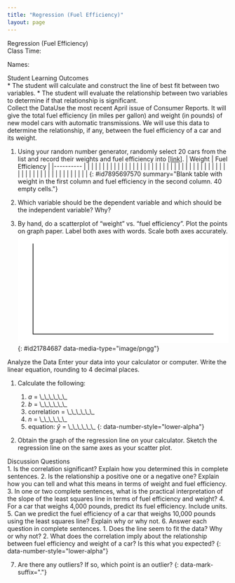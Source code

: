 ```yaml
---
title: "Regression (Fuel Efficiency)"
layout: page
---
```



<div data-type="note" class="statistics lab" data-label="" markdown="1">
<div data-type="title">
Regression (Fuel Efficiency)
</div>
Class Time:

Names:

<div data-type="list" id="id7650443" markdown="1">
<div data-type="title">
Student Learning Outcomes
</div>
* The student will calculate and construct the line of best fit between two variables.
* The student will evaluate the relationship between two variables to determine if that relationship is significant.

</div>
<span data-type="title">Collect the Data</span>Use the most recent April issue of Consumer Reports. It will give the total fuel efficiency (in miles per gallon) and weight (in pounds) of new model cars with automatic transmissions. We will use this data to determine the relationship, if any, between the fuel efficiency of a car and its weight.

1.  Using your random number generator, randomly select 20 cars from the list and record their weights and fuel efficiency into [\[link\]](#id7895697570).
    | Weight | Fuel Efficiency |
    |----------
    |  |  |
    |  |  |
    |  |  |
    |  |  |
    |  |  |
    |  |  |
    |  |  |
    |  |  |
    |  |  |
    |  |  |
    |  |  |
    |  |  |
    |  |  |
    |  |  |
    |  |  |
    |  |  |
    |  |  |
    |  |  |
    |  |  |
    {: #id7895697570 summary="Blank table with weight in the first column and fuel efficiency in the second column. 40 empty cells."}

2.  Which variable should be the dependent variable and which should be the independent variable? Why?
3.  By hand, do a scatterplot of “weight” vs. “fuel efficiency”. Plot the points on graph paper. Label both axes with words. Scale both axes accurately. ![Blank graph with vertical and horizontal axes.](../resources/fig-ch12_16_01.png){: #id21784687 data-media-type="image/pngg"}



<span data-type="title">Analyze the Data</span> Enter your data into your calculator or computer. Write the linear equation, rounding to 4 decimal places.

1.  Calculate the following:
    1.  *a* = \\\_\\\_\\\_\\\_\\\_\\\_
    2.  *b* = \\\_\\\_\\\_\\\_\\\_\\\_
    3.  correlation = \\\_\\\_\\\_\\\_\\\_\\\_
    4.  *n* = \\\_\\\_\\\_\\\_\\\_\\\_
    5.  equation: *ŷ* = \\\_\\\_\\\_\\\_\\\_\\\_
    {: data-number-style="lower-alpha"}

2.  Obtain the graph of the regression line on your calculator. Sketch the regression line on the same axes as your scatter plot.

<div data-type="list" markdown="1">
<div data-type="title">
Discussion Questions
</div>
1.  Is the correlation significant? Explain how you determined this in complete sentences.
2.  Is the relationship a positive one or a negative one? Explain how you can tell and what this means in terms of weight and fuel efficiency.
3.  In one or two complete sentences, what is the practical interpretation of the slope of the least squares line in terms of fuel efficiency and weight?
4.  For a car that weighs 4,000 pounds, predict its fuel efficiency. Include units.
5.  Can we predict the fuel efficiency of a car that weighs 10,000 pounds using the least squares line? Explain why or why not.
6.  Answer each question in complete sentences.
    1.  Does the line seem to fit the data? Why or why not?
    2.  What does the correlation imply about the relationship between fuel efficiency and weight of a car? Is this what you expected?
    {: data-number-style="lower-alpha"}

7.  Are there any outliers? If so, which point is an outlier?
{: data-mark-suffix="."}

</div>
</div>

